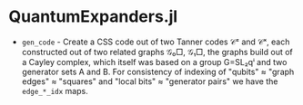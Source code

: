# QuantumExpanders.jl

- `gen_code` - Create a CSS code out of two Tanner codes 𝒞ᶻ and 𝒞ˣ, each constructed out of two related graphs 𝒢₀□, 𝒢₁□, the graphs build out of a Cayley complex, which itself was based on a group G=SL₂qⁱ and two generator sets A and B. For consistency of indexing of "qubits" ≈ "graph edges" ≈ "squares" and "local bits" ≈ "generator pairs" we have the `edge_*_idx` maps.

